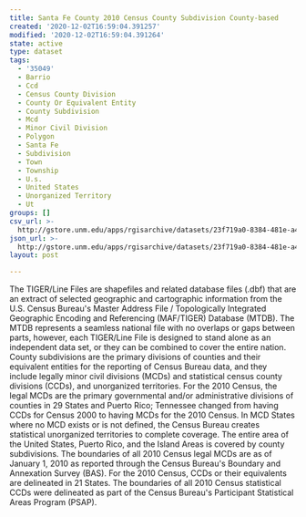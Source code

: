 ```yaml
---
title: Santa Fe County 2010 Census County Subdivision County-based
created: '2020-12-02T16:59:04.391257'
modified: '2020-12-02T16:59:04.391264'
state: active
type: dataset
tags:
  - '35049'
  - Barrio
  - Ccd
  - Census County Division
  - County Or Equivalent Entity
  - County Subdivision
  - Mcd
  - Minor Civil Division
  - Polygon
  - Santa Fe
  - Subdivision
  - Town
  - Township
  - U.s.
  - United States
  - Unorganized Territory
  - Ut
groups: []
csv_url: >-
  http://gstore.unm.edu/apps/rgisarchive/datasets/23f719a0-8384-481e-a4e5-d104c2dc5974/tl_2010_35049_cousub10.derived.csv
json_url: >-
  http://gstore.unm.edu/apps/rgisarchive/datasets/23f719a0-8384-481e-a4e5-d104c2dc5974/tl_2010_35049_cousub10.derived.json
layout: post

---
```

The TIGER/Line Files are shapefiles and related database files (.dbf) that are an extract of selected geographic and cartographic information from the U.S. Census Bureau's Master Address File / Topologically Integrated Geographic Encoding and Referencing (MAF/TIGER) Database (MTDB).  The MTDB represents a seamless national file with no overlaps or gaps between parts, however, each TIGER/Line File is designed to stand alone as an independent data set, or they can be combined to cover the entire nation.  County subdivisions are the primary divisions of counties and their equivalent entities for the reporting of Census Bureau data, and they include legally minor civil divisions (MCDs) and statistical census county divisions (CCDs), and unorganized territories.  For the 2010 Census, the legal MCDs are the primary governmental and/or administrative divisions of counties in 29 States and Puerto Rico; Tennessee changed from having CCDs for Census 2000 to having MCDs for the 2010 Census.  In MCD States where no MCD exists or is not defined, the Census Bureau creates statistical unorganized territories to complete coverage.  The entire area of the United States, Puerto Rico, and the Island Areas is covered by county subdivisions.  The boundaries of all 2010 Census legal MCDs are as of January 1, 2010 as reported through the Census Bureau's Boundary and Annexation Survey (BAS).  For the 2010 Census, CCDs or their equivalents are delineated in 21 States.  The boundaries of all 2010 Census statistical CCDs were delineated as part of the Census Bureau's Participant Statistical Areas Program (PSAP).  

